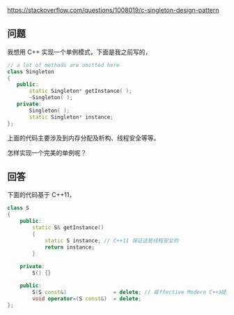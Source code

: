 <https://stackoverflow.com/questions/1008019/c-singleton-design-pattern>

## 问题

我想用 C++ 实现一个单例模式，下面是我之前写的，

```c++
// a lot of methods are omitted here
class Singleton
{
   public:
       static Singleton* getInstance( );
       ~Singleton( );
   private:
       Singleton( );
       static Singleton* instance;
};
```

上面的代码主要涉及到内存分配及析构、线程安全等等。

怎样实现一个完美的单例呢？

## 回答

下面的代码基于 C++11，

```c++
class S
{
    public:
        static S& getInstance()
        {
            static S instance; // C++11 保证这是线程安全的
            return instance;
        }
        
    private:
        S() {}

    public:
        S(S const&)               = delete; // 《Effective Modern C++》提到，用 delete 更有益于编译器的错误提示
        void operator=(S const&)  = delete;
};
```
